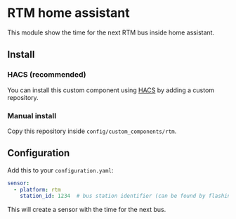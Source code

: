 # RTM home assistant

This module show the time for the next RTM bus inside home assistant.


## Install

### HACS (recommended)

You can install this custom component using [HACS](https://hacs.xyz/) by adding a custom repository.

### Manual install

Copy this repository inside `config/custom_components/rtm`.

## Configuration

Add this to your `configuration.yaml`:

```yaml
sensor:
  - platform: rtm
    station_id: 1234  # bus station identifier (can be found by flashing the QR code at the bus stop)
```

This will create a sensor with the time for the next bus.
 
